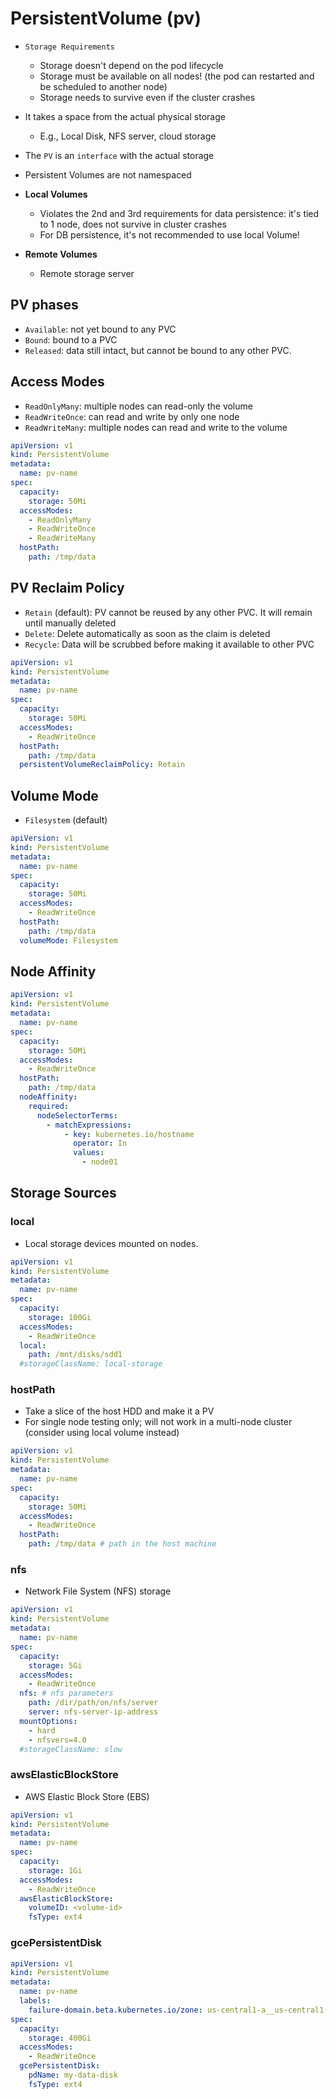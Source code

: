 # PersistentVolume (pv)

- `Storage Requirements`
  - Storage doesn't depend on the pod lifecycle
  - Storage must be available on all nodes! (the pod can restarted and be scheduled to another node)
  - Storage needs to survive even if the cluster crashes
- It takes a space from the actual physical storage
  - E.g., Local Disk, NFS server, cloud storage
- The `PV` is an `interface` with the actual storage
- Persistent Volumes are not namespaced

- **Local Volumes**
  - Violates the 2nd and 3rd requirements for data persistence: it's tied to 1 node, does not survive in cluster crashes
  - For DB persistence, it's not recommended to use local Volume!
- **Remote Volumes**
  - Remote storage server

## PV phases

- `Available`: not yet bound to any PVC
- `Bound`: bound to a PVC
- `Released`: data still intact, but cannot be bound to any other PVC.

## Access Modes

- `ReadOnlyMany`: multiple nodes can read-only the volume
- `ReadWriteOnce`: can read and write by only one node
- `ReadWriteMany`: multiple nodes can read and write to the volume

```yaml
apiVersion: v1
kind: PersistentVolume
metadata:
  name: pv-name
spec:
  capacity:
    storage: 50Mi
  accessModes:
    - ReadOnlyMany
    - ReadWriteOnce
    - ReadWriteMany
  hostPath:
    path: /tmp/data
```

## PV Reclaim Policy

- `Retain` (default): PV cannot be reused by any other PVC. It will remain until manually deleted
- `Delete`: Delete automatically as soon as the claim is deleted
- `Recycle`: Data will be scrubbed before making it available to other PVC

```yaml
apiVersion: v1
kind: PersistentVolume
metadata:
  name: pv-name
spec:
  capacity:
    storage: 50Mi
  accessModes:
    - ReadWriteOnce
  hostPath:
    path: /tmp/data
  persistentVolumeReclaimPolicy: Retain
```

## Volume Mode

- `Filesystem` (default)

```yaml
apiVersion: v1
kind: PersistentVolume
metadata:
  name: pv-name
spec:
  capacity:
    storage: 50Mi
  accessModes:
    - ReadWriteOnce
  hostPath:
    path: /tmp/data
  volumeMode: Filesystem
```

## Node Affinity

```yaml
apiVersion: v1
kind: PersistentVolume
metadata:
  name: pv-name
spec:
  capacity:
    storage: 50Mi
  accessModes:
    - ReadWriteOnce
  hostPath:
    path: /tmp/data
  nodeAffinity:
    required:
      nodeSelectorTerms:
        - matchExpressions:
            - key: kubernetes.io/hostname
              operator: In
              values:
                - node01
```

## Storage Sources

### local

- Local storage devices mounted on nodes.

```yaml
apiVersion: v1
kind: PersistentVolume
metadata:
  name: pv-name
spec:
  capacity:
    storage: 100Gi
  accessModes:
    - ReadWriteOnce
  local:
    path: /mnt/disks/sdd1
  #storageClassName: local-storage
```

### hostPath

- Take a slice of the host HDD and make it a PV
- For single node testing only; will not work in a multi-node cluster (consider using local volume instead)

```yaml
apiVersion: v1
kind: PersistentVolume
metadata:
  name: pv-name
spec:
  capacity:
    storage: 50Mi
  accessModes:
    - ReadWriteOnce
  hostPath:
    path: /tmp/data # path in the host machine
```

### nfs

- Network File System (NFS) storage

```yaml
apiVersion: v1
kind: PersistentVolume
metadata:
  name: pv-name
spec:
  capacity:
    storage: 5Gi
  accessModes:
    - ReadWriteOnce
  nfs: # nfs parameters
    path: /dir/path/on/nfs/server
    server: nfs-server-ip-address
  mountOptions:
    - hard
    - nfsvers=4.0
  #storageClassName: slow
```

### awsElasticBlockStore

- AWS Elastic Block Store (EBS)

```yaml
apiVersion: v1
kind: PersistentVolume
metadata:
  name: pv-name
spec:
  capacity:
    storage: 1Gi
  accessModes:
    - ReadWriteOnce
  awsElasticBlockStore:
    volumeID: <volume-id>
    fsType: ext4
```

### gcePersistentDisk

```yaml
apiVersion: v1
kind: PersistentVolume
metadata:
  name: pv-name
  labels:
    failure-domain.beta.kubernetes.io/zone: us-central1-a__us-central1-b
spec:
  capacity:
    storage: 400Gi
  accessModes:
    - ReadWriteOnce
  gcePersistentDisk:
    pdName: my-data-disk
    fsType: ext4
```
